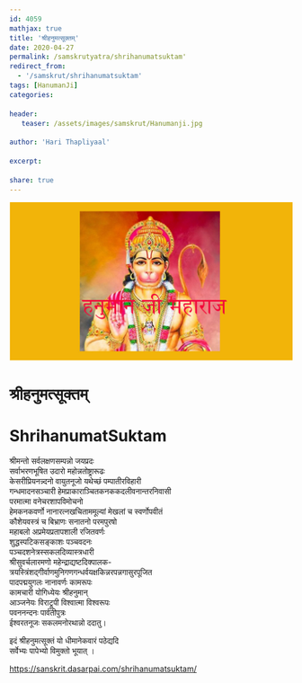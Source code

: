 ```yaml
---    
id: 4059    
mathjax: true    
title: 'श्रीहनुमत्सूक्तम्'    
date: 2020-04-27    
permalink: /samskrutyatra/shrihanumatsuktam'
redirect_from: 
  - '/samskrut/shrihanumatsuktam'
tags: [HanumanJi]    
categories:    
    
header:    
   teaser: /assets/images/samskrut/Hanumanji.jpg    
    
author: 'Hari Thapliyaal'    
    
excerpt:    
    
share: true    
---    
```

    
![](/assets/images/samskrut/Hanumanji.jpg)    
    
# श्रीहनुमत्सूक्तम्    
# ShrihanumatSuktam    
    
श्रीमन्तो सर्वलक्षणसम्पन्नो जयप्रदः    
सर्वाभरणभूषित उदारो महोन्नतोष्ट्रारूढः    
केसरीप्रियनन्न्दनो वायुतनूजो यथेच्छं पम्पातीरविहारी    
गन्धमादनसञ्चारी हेमप्राकाराञ्चितकनककदलीवनान्तरनिवासी    
परमात्मा वनेचरशापविमोचनो    
हेमकनकवर्णो नानारत्नखचिताममूल्यां मेखलां च स्वर्णोपवीतं    
कौशेयवस्त्रं च बिभ्राणः सनातनो परमपुरषो    
महाबलो अप्रमेयप्रतापशाली रजितवर्णः    
शुद्धस्पटिकसङ्काशः पञ्चवदनः    
पञ्चदशनेत्रस्सकलदिव्यास्त्रधारी    
श्रीसुवर्चलारमणो महेन्द्राद्यष्टदिक्पालक-    
त्रयस्त्रिंशद्गीर्वाणमुनिगणगन्धर्वयक्षकिन्नरपन्नगासुरपूजित    
पादपद्मयुगलः नानावर्णः कामरूपः    
कामचारी योगिध्येयः श्रीहनुमान्    
आञ्जनेयः विराट्रूपी विश्वात्मा विश्वरूपः    
पवननन्दनः पार्वतीपुत्रः    
ईश्वरतनूजः सकलमनोरथान्नो ददातु।    
    
इदं श्रीहनुमत्सूक्तं यो धीमानेकवारं पठेद्यदि    
सर्वेभ्यः पापेभ्यो विमुक्तो भूयात् ।    
    
https://sanskrit.dasarpai.com/shrihanumatsuktam/